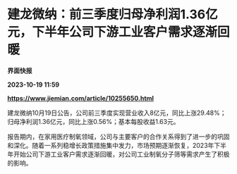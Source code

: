 # 建龙微纳：前三季度归母净利润1.36亿元，下半年公司下游工业客户需求逐渐回暖
**界面快报**

**2023-10-19 11:59**

**https://www.jiemian.com/article/10255650.html**

建龙微纳10月19日公告，公司前三季度实现营业收入8亿元，同比上涨29.48%；归母净利润1.36亿元，同比上涨0.56%；基本每股收益1.63元。

报告期内，在家用医疗制氧领域，公司与主要客户的合作关系得到了进一步的巩固和深化。随着一系列稳增长政策措施集中发力，市场预期逐渐恢复，2023年下半年开始公司下游工业客户需求逐渐回暖，对公司工业制氧分子筛等需求产生了积极的影响。